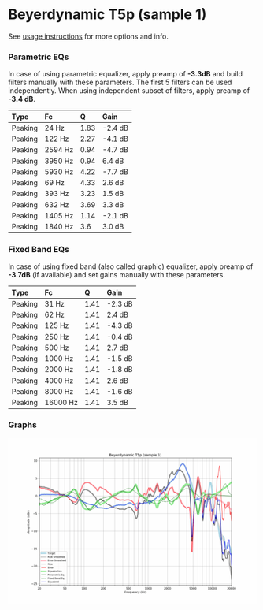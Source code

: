# Beyerdynamic T5p (sample 1)
See [usage instructions](https://github.com/jaakkopasanen/AutoEq#usage) for more options and info.

### Parametric EQs
In case of using parametric equalizer, apply preamp of **-3.3dB** and build filters manually
with these parameters. The first 5 filters can be used independently.
When using independent subset of filters, apply preamp of **-3.4 dB**.

| Type    | Fc      |    Q | Gain    |
|:--------|:--------|:-----|:--------|
| Peaking | 24 Hz   | 1.83 | -2.4 dB |
| Peaking | 122 Hz  | 2.27 | -4.1 dB |
| Peaking | 2594 Hz | 0.94 | -4.7 dB |
| Peaking | 3950 Hz | 0.94 | 6.4 dB  |
| Peaking | 5930 Hz | 4.22 | -7.7 dB |
| Peaking | 69 Hz   | 4.33 | 2.6 dB  |
| Peaking | 393 Hz  | 3.23 | 1.5 dB  |
| Peaking | 632 Hz  | 3.69 | 3.3 dB  |
| Peaking | 1405 Hz | 1.14 | -2.1 dB |
| Peaking | 1840 Hz | 3.6  | 3.0 dB  |

### Fixed Band EQs
In case of using fixed band (also called graphic) equalizer, apply preamp of **-3.7dB**
(if available) and set gains manually with these parameters.

| Type    | Fc       |    Q | Gain    |
|:--------|:---------|:-----|:--------|
| Peaking | 31 Hz    | 1.41 | -2.3 dB |
| Peaking | 62 Hz    | 1.41 | 2.4 dB  |
| Peaking | 125 Hz   | 1.41 | -4.3 dB |
| Peaking | 250 Hz   | 1.41 | -0.4 dB |
| Peaking | 500 Hz   | 1.41 | 2.7 dB  |
| Peaking | 1000 Hz  | 1.41 | -1.5 dB |
| Peaking | 2000 Hz  | 1.41 | -1.8 dB |
| Peaking | 4000 Hz  | 1.41 | 2.6 dB  |
| Peaking | 8000 Hz  | 1.41 | -1.6 dB |
| Peaking | 16000 Hz | 1.41 | 3.5 dB  |

### Graphs
![](./Beyerdynamic%20T5p%20(sample%201).png)